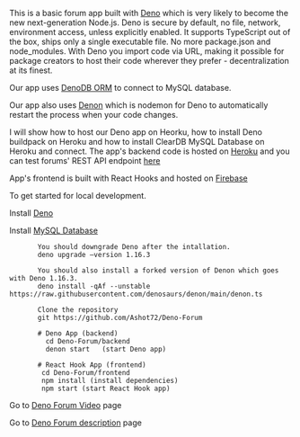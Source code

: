This is a basic forum app built with [Deno](https://deno.land/) which is very
likely to become the new next-generation Node.js. Deno is secure by default, no
file, network, environment access, unless explicitly enabled. It supports
TypeScript out of the box, ships only a single executable file. No more
package.json and node_modules. With Deno you import code via URL, making it
possible for package creators to host their code wherever they prefer -
decentralization at its finest.

Our app uses [DenoDB ORM](https://eveningkid.com/denodb-docs/) to connect to
MySQL database.

Our app also uses [Denon](https://deno.land/x/denon@2.4.10) which is nodemon for
Deno to automatically restart the process when your code changes.

I will show how to host our Deno app on Heorku, how to install Deno buildpack on
Heroku and how to install ClearDB MySQL Database on Heroku and connect. The
app's backend code is hosted on [Heroku](https://www.heroku.com/platform) and
you can test forums' REST API endpoint
[here](https://denoforums.herokuapp.com/api/forums)

App's frontend is built with React Hooks and hosted on
[Firebase](https://denoforums.web.app/)

To get started for local development.

Install [Deno](https://deno.land/)

Install [MySQL Database](https://www.mysql.com)

```
       You should downgrade Deno after the intallation.
       deno upgrade –version 1.16.3 
       
       You should also install a forked version of Denon which goes with Deno 1.16.3.
       deno install -qAf --unstable https://raw.githubusercontent.com/denosaurs/denon/main/denon.ts

       Clone the repository
       git https://github.com/Ashot72/Deno-Forum
       
       # Deno App (backend)
         cd Deno-Forum/backend
         denon start   (start Deno app)

       # React Hook App (frontend)
        cd Deno-Forum/frontend
        npm install (install dependencies)
        npm start (start React Hook app)
```

Go to [Deno Forum Video](https://youtu.be/YPhfLHlShHs) page

Go to [Deno Forum description](https://ashot72.github.io/deno-forum/index.html)
page

